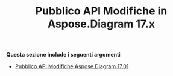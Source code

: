 ﻿---
title: Pubblico API Modifiche in Aspose.Diagram 17.x
type: docs
weight: 10
url: /it/net/public-api-changes-in-aspose-diagram-17-x/
---
**Questa sezione include i seguenti argomenti**
- [Pubblico API Modifiche Aspose.Diagram 17.01](/diagram/it/net/public-api-changes-in-aspose-diagram-17-01/)
